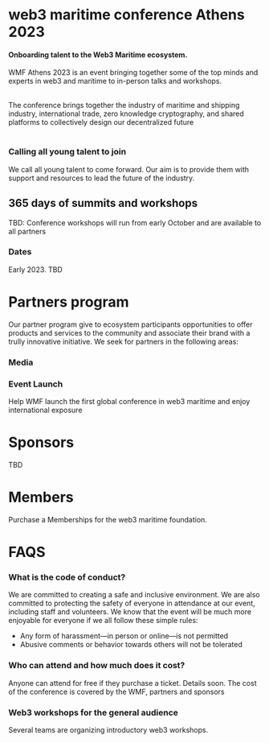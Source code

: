 
# web3 maritime conference Athens 2023
#### Onboarding talent to the Web3 Maritime ecosystem.
WMF Athens 2023 is an event bringing together some of the top minds and experts in web3 and maritime to in-person talks and workshops.<br><br> 

The conference brings together the  industry of maritime and shipping industry, international trade, zero knowledge cryptography, and shared platforms to collectively design our decentralized future<br><br>
### Calling all young talent to join
We call all young talent to come forward. Our aim is to provide them with support and resources to lead the future of the industry.

## 365 days of summits and workshops
TBD: Conference workshops will run from early October and are available to all partners

### Dates
Early 2023. TBD

# Partners program
Our partner program give to ecosystem participants opportunities to offer products and services to the community and associate their brand with a trully innovative initiative. We seek for partners in the following areas: 
### Media
### Event Launch 
Help WMF launch the first global conference in web3 maritime and enjoy international exposure

# Sponsors
TBD

# Members
Purchase a Memberships for the web3 maritime foundation.


# FAQS
### What is the code of conduct?
We are committed to creating a safe and inclusive environment. We are also committed to protecting the safety of everyone in attendance at our event, including staff and volunteers. We know that the event will be much more enjoyable for everyone if we all follow these simple rules:
- Any form of harassment—in person or online—is not permitted
- Abusive comments or behavior towards others will not be tolerated

### Who can attend and how much does it cost?
Anyone can attend for free if they purchase a ticket. Details soon. The cost of the conference is covered by the WMF, partners and  sponsors

### Web3 workshops for the general audience
Several teams are organizing introductory web3 workshops. 
